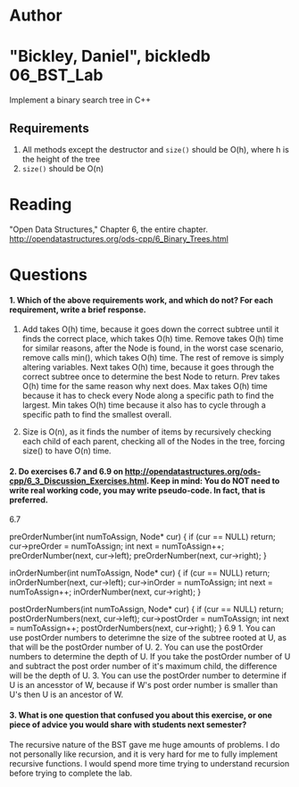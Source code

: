 Author
==========
"Bickley, Daniel", bickledb
06_BST_Lab
==============

Implement a binary search tree in C++

Requirements
------------

1. All methods except the destructor and `size()` should be O(h), where h is the height of the tree
2. `size()` should be O(n)

Reading
=======
"Open Data Structures," Chapter 6, the entire chapter. http://opendatastructures.org/ods-cpp/6_Binary_Trees.html

Questions
=========

#### 1. Which of the above requirements work, and which do not? For each requirement, write a brief response.


1. Add takes O(h) time, because it goes down the correct subtree until it finds the correct place, which takes O(h) time.
	Remove takes O(h) time for similar reasons, after the Node is found, in the worst case scenario, remove calls min(), which takes O(h) time. The rest of remove is simply altering variables.
	Next takes O(h) time, because it goes through the correct subtree once to determine the best Node to return.
	Prev takes  O(h) time for the same reason why next does.
	Max takes O(h) time because it has to check every Node along a specific path to find the largest.
	Min takes O(h) time because it also has to cycle through a specific path to find the smallest overall.

2. Size is O(n), as it finds the number of items by recursively checking each child of each parent, checking all of the Nodes in the tree, forcing size() to have O(n) time.

#### 2. Do exercises 6.7 and 6.9 on http://opendatastructures.org/ods-cpp/6_3_Discussion_Exercises.html. Keep in mind: You do NOT need to write real working code, you may write pseudo-code. In fact, that is preferred.

6.7 

preOrderNumber(int numToAssign, Node* cur) {
	if (cur == NULL)
	  return;
	cur->preOrder = numToAssign;
	int next = numToAssign++;
	preOrderNumber(next, cur->left);
	preOrderNumber(next, cur->right);
}

inOrderNumber(int numToAssign, Node* cur) {
	if (cur == NULL)
	  return;
	inOrderNumber(next, cur->left);
	cur->inOrder = numToAssign;
	int next = numToAssign++;
	inOrderNumber(next, cur->right);
}

postOrderNumbers(int numToAssign, Node* cur) {
	if (cur == NULL)
	  return;
	postOrderNumbers(next, cur->left);
	cur->postOrder = numToAssign;
	int next = numToAssign++;
	postOrderNumbers(next, cur->right);
}
6.9
	1. You can use postOrder numbers to deterimne the size of the subtree rooted at U, as that will be the postOrder number of U.
	2. You can use the postOrder numbers to determine the depth of U. If you take the postOrder number of U and subtract the post order number of it's maximum child, the difference will be the depth of U.
	3.  You can use the postOrder number to determine if U is an ancesstor of W, because if W's post order number is smaller than U's then U is an ancestor of W.


#### 3. What is one question that confused you about this exercise, or one piece of advice you would share with students next semester?

The recursive nature of the BST gave me huge amounts of problems. I do not personally like recursion, and it is very hard for me to fully implement 
recursive functions. I would spend more time trying to understand recursion before trying to complete the lab.

